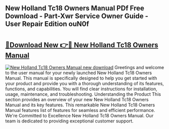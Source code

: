 ## New Holland Tc18 Owners Manual PDf Free Download - Part-Xwr Service Owner Guide - User Repair Edition ouN0f

# <h2><a href="http://bc92771.oget.top/?id=New+Holland+Tc18+Owners+Manual">🔗Download New 👉🔴 New Holland Tc18 Owners Manual</a></h2>

[![New Holland Tc18 Owners Manual new download](https://i.imgur.com/5g1atiW.png)](http://bc92771.oget.top/?id=New+Holland+Tc18+Owners+Manual)
Greetings and welcome to the user manual for your newly launched New Holland Tc18 Owners Manual. This manual is specifically designed to help you get started with your product and provide you with a thorough understanding of its features, functions, and capabilities. You will find clear instructions for installation, usage, maintenance, and troubleshooting. Understanding the Product This section provides an overview of your new New Holland Tc18 Owners Manual and its key features. This remarkable New Holland Tc18 Owners Manual features list of features for seamless and efficient performance. We're Committed to Excellence New Holland Tc18 Owners Manual. Our team is dedicated to providing exceptional customer support.
